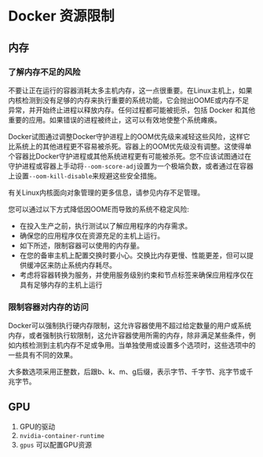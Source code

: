 # Docker 资源限制

## 内存

### 了解内存不足的风险

不要让正在运行的容器消耗太多主机内存，这一点很重要。在Linux主机上，如果内核检测到没有足够的内存来执行重要的系统功能，它会抛出OOME或内存不足异常，并开始终止进程以释放内存。任何过程都可能被扼杀，包括 Docker 和其他重要的应用。如果错误的进程被终止，这可以有效地使整个系统瘫痪。

Docker试图通过调整Docker守护进程上的OOM优先级来减轻这些风险，这样它比系统上的其他进程更不容易被杀死。容器上的OOM优先级没有调整。这使得单个容器比Docker守护进程或其他系统进程更有可能被杀死。您不应该试图通过在守护进程或容器上手动将`--oom-score-adj`设置为一个极端负数，或者通过在容器上设置`--oom-kill-disable`来规避这些安全措施。

有关Linux内核面向对象管理的更多信息，请参见内存不足管理。

您可以通过以下方式降低因OOME而导致的系统不稳定风险:

- 在投入生产之前，执行测试以了解应用程序的内存需求。
- 确保您的应用程序仅在资源充足的主机上运行。
- 如下所述，限制容器可以使用的内存量。
- 在您的备审主机上配置交换时要小心。交换比内存更慢、性能更差，但可以提供缓冲区来防止系统内存耗尽。
- 考虑将容器转换为服务，并使用服务级别约束和节点标签来确保应用程序仅在具有足够内存的主机上运行

### 限制容器对内存的访问

Docker可以强制执行硬内存限制，这允许容器使用不超过给定数量的用户或系统内存，或者强制执行软限制，这允许容器使用所需的内存，除非满足某些条件，例如内核检测到主机内存不足或争用。当单独使用或设置多个选项时，这些选项中的一些具有不同的效果。

大多数选项采用正整数，后跟b、k、m、g后缀，表示字节、千字节、兆字节或千兆字节。

## GPU

1. GPU的驱动
2. `nvidia-container-runtime`
3. `gpus` 可以配置GPU资源
